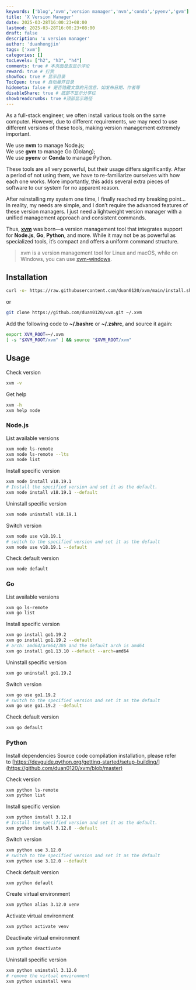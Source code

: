 ```yaml
---
keywords: ['blog','xvm','version manager','nvm','conda','pyenv','gvm']
title: 'X Version Manager'
date: 2025-03-28T16:00:23+08:00
lastmod: 2025-03-28T16:00:23+08:00
draft: false
description: 'x version manager'
author: 'duanhongjin'
tags: ['xvm']
categories: []
tocLevels: ["h2", "h3", "h4"]
comments: true # 本页面是否显示评论
reward: true # 打赏
showToc: true # 显示目录
TocOpen: true # 自动展开目录
hidemeta: false # 是否隐藏文章的元信息，如发布日期、作者等
disableShare: true # 底部不显示分享栏
showbreadcrumbs: true #顶部显示路径
---
```


As a full-stack engineer, we often install various tools on the same computer. However, due to different requirements, we may need to use different versions of these tools, making version management extremely important.

We use **nvm** to manage Node.js;  
We use **gvm** to manage Go (Golang);  
We use **pyenv** or **Conda** to manage Python.

These tools are all very powerful, but their usage differs significantly. After a period of not using them, we have to re-familiarize ourselves with how each one works. More importantly, this adds several extra pieces of software to our system for no apparent reason.

After reinstalling my system one time, I finally reached my breaking point… In reality, my needs are simple, and I don’t require the advanced features of these version managers. I just need a lightweight version manager with a unified management approach and consistent commands.

Thus, [**xvm**](https://github.com/duan0120/xvm) was born—a version management tool that integrates support for **Node.js**, **Go**, **Python**, and more. While it may not be as powerful as specialized tools, it’s compact and offers a uniform command structure.

> xvm is a version management tool for Linux and macOS, while on Windows, you can use [xvm-windows](../xvm-windows).

## Installation

```bash
curl -o- https://raw.githubusercontent.com/duan0120/xvm/main/install.sh | bash
```

or

```bash
git clone https://github.com/duan0120/xvm.git ~/.xvm
```

Add the following code to **~/.bashrc** or **~/.zshrc**, and source it again:

```bash
export XVM_ROOT=~/.xvm
[ -s "$XVM_ROOT/xvm" ] && source "$XVM_ROOT/xvm"
```

## Usage

Check version

```bash
xvm -v
```

Get help

```bash
xvm -h
xvm help node
```

### Node.js

List available versions

```bash
xvm node ls-remote
xvm node ls-remote --lts
xvm node list
```

Install specific version

```bash
xvm node install v18.19.1
# Install the specified version and set it as the default.
xvm node install v18.19.1 --default
```

Uninstall specific version

```bash
xvm node uninstall v18.19.1
```

Switch version

```bash
xvm node use v18.19.1
# switch to the specified version and set it as the default
xvm node use v18.19.1 --default
```

Check default version

```bash
xvm node default
```

### Go

List available versions

```bash
xvm go ls-remote
xvm go list
```

Install specific version

```bash
xvm go install go1.19.2
xvm go install go1.19.2 --default
# arch: amd64/arm64/386 and the default arch is amd64
xvm go install go1.13.10 --default --arch=amd64
```

Uninstall specific version

```bash
xvm go uninstall go1.19.2
```

Switch version

```bash
xvm go use go1.19.2
# switch to the specified version and set it as the default
xvm go use go1.19.2 --default
```

Check default version

```bash
xvm go default
```

### Python

Install dependencies Source code compilation installation, please refer to [https://devguide.python.org/getting-started/setup-building/](https://github.com/duan0120/xvm/blob/master)

Check version

```bash
xvm python ls-remote
xvm python list
```

Install specific version

```bash
xvm python install 3.12.0
# Install the specified version and set it as the default.
xvm python install 3.12.0 --default
```

Switch version

```bash
xvm python use 3.12.0
# switch to the specified version and set it as the default
xvm python use 3.12.0 --default
```

Check default version

```bash
xvm python default
```

Create virtual environment

```bash
xvm python alias 3.12.0 venv
```

Activate virtual environment

```bash
xvm python activate venv
```

Deactivate virtual environment

```bash
xvm python deactivate
```

Uninstall specific version

```bash
xvm python uninstall 3.12.0
# remove the virtual environment
xvm python uninstall venv
```
